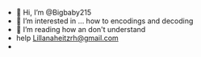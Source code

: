 - 👋 Hi, I’m @Bigbaby215
- 👀 I’m interested in ... how to encodings and decoding 
- 🌱 I’m reading how an don't understand 
- help 
Lillanaheitzrh@gmail.com 
-

<!---
Bigbaby215/Bigbaby215 is a ✨ special ✨ repository because its `README.md` (this file) appears on your GitHub profile.
You can click the Preview link to take a look at your changes.
--->
